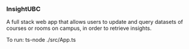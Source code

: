 ### InsightUBC

A full stack web app that allows users to update and query datasets of courses or rooms on campus, in order to retrieve insights.

To run:  ts-node ./src/App.ts

